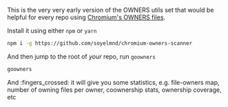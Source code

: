 This is the very very early version of the OWNERS utils set that would be helpful for every repo using [Chromium's OWNERS files](https://chromium.googlesource.com/chromium/src/+/HEAD/docs/code_reviews.md).  

Install it using either `npm` or `yarn`  

```bash
npm i -g https://github.com/soyelmnd/chromium-owners-scanner
```

And then jump to the root of _your_ repo, run `goowners`  

```bash
goowners
```

And :fingers_crossed: it will give you some statistics, e.g. file-owners map, number of owning files per owner, coownership stats, ownership coverage, etc
